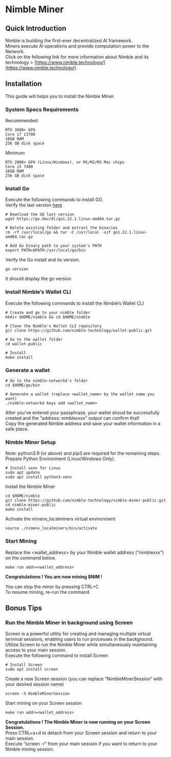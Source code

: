 # Nimble Miner

## Quick Introduction
Nimble is building the first-ever decentralized AI framework.  
Miners execute AI operations and provide computation power to the Network.  
Click on the following link for more information about Nimble and its technology > [https://www.nimble.technology/](https://www.nimble.technology/)

## Installation
This guide will helps you to install the Nimble Miner.

### System Specs Requirements
Recommended:
```
RTX 3080+ GPU
Core i7 13700
16GB RAM
256 GB disk space
```
Minimum
```
RTX 2080+ GPU (Linux/Windows), or M1/M2/M3 Mac chips
Core i5 7400
16GB RAM
256 GB disk space
```

### Install Go
Execute the following commands to install GO.  
Verify the last version [here](https://go.dev/dl/)
```
# Download the GO last version
wget https://go.dev/dl/go1.22.1.linux-amd64.tar.gz

# Delete existing folder and extract the binaries
rm -rf /usr/local/go && tar -C /usr/local -xzf go1.22.1.linux-amd64.tar.gz

# Add Go binary path to your system's PATH
export PATH=$PATH:/usr/local/go/bin
```
Verify the Go install and its version.
```
go version
```
It should display the go version

### Install Nimble’s Wallet CLI
Execute the following commands to install the Nimble’s Wallet CLI
```
# Create and go to your nimble folder
mkdir $HOME/nimble && cd $HOME/nimble

# Clone the Nimble's Wallet CLI repository
git clone https://github.com/nimble-technology/wallet-public.git

# Go to the wallet folder
cd wallet-public

# Install
make install
```

### Generate a wallet
```
# Go to the nimble-networkd's folder
cd $HOME/go/bin

# Generate a wallet (replace <wallet_name> by the wallet name you want)
./nimble-networkd keys add <wallet_name>
```
After you've entered your passphrase, your wallet shoud be successfully created and the “address: nimblexxxx” output can confirm that!  
Copy the generated Nimble address and save your wallet information in a safe place.

### Nimble Miner Setup
Note: python3.9 (or above) and pip3 are required for the remaining steps.  
Prepare Python Environment (Linux/Windows Only).
```
# Install venv for Linux
sudo apt update
sudo apt install python3-venv
```
Install the Nimble Miner
```
cd $HOME/nimble
git clone https://github.com/nimble-technology/nimble-miner-public.git
cd nimble-miner-public
make install
```
Activate the nimenv_localminers virtual environment
```
source ./nimenv_localminers/bin/activate
```

### Start Mining
Replace the <wallet_address> by your Nimble wallet address (“nimblexxx”) on the command below.
```
make run addr=<wallet_address>
```

**Congratulations ! You are now mining $NIM !**  

You can stop the miner by pressing CTRL+C   
To resume mining, re-run the command.

## Bonus Tips

### Run the Nimble Miner in background using Screen
Screen is a powerful utility for creating and managing multiple virtual terminal sessions, enabling users to run processes in the background.   
Utilize Screen to run the Nimble Miner while simultaneously maintaining access to your main session.  
Execute the following command to install Screen
```
# Install Screen
sudo apt install screen
```
Create a new Screen session (you can replace “NimbleMinerSession“ with your desired session name)
```
screen -S NimbleMinerSession
```
Start mining on your Screen session
```
make run addr=<wallet_address>
```
**Congratulations ! The Nimble Miner is now running on your Screen Session.**  
Press CTRL+a+d to detach from your Screen session and return to your main session.  
Execute “screen -r“ from your main session if you want to return to your Nimble mining session.
